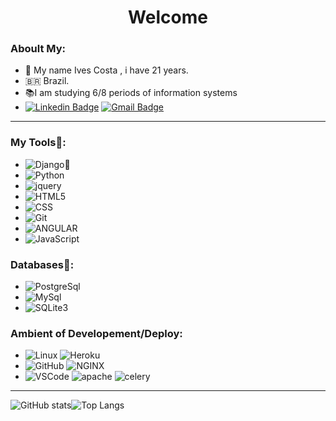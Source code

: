 <h1 align="center"> 
	Welcome
</h1>

### Aboult My: 
- 👋 My name Ives Costa , i have 21 years.
- 🇧🇷  Brazil.
- 📚I am studying 6/8 periods of information systems 
- [![Linkedin Badge](https://img.shields.io/badge/-LinkedIn-blue?style=flat-square&logo=Linkedin&logoColor=white&link=https://www.linkedin.com/in/ives-costa-082274183/)](https://www.linkedin.com/in/ives-costa-082274183/)
 [![Gmail Badge](https://img.shields.io/badge/ivescosta@cerberussistem.com.br-00000?style=flat-square&logo=Hotmail&logoColor=white&link=mailto:ivescosta@cerberussistem.com.br)](mailto:ivescosta@cerberussistem.com.br)

<hr>

### My Tools🔧:

- ![Django](https://img.shields.io/badge/-Django-092E20?&logo=Django&logoColor=FFFFFF)💖
- ![Python](https://img.shields.io/badge/-Python-3776AB?&logo=Python&logoColor=f5dc3b)
- ![jquery](https://img.shields.io/badge/-Jquery/Ajax-3333ff?&logo=Jquery&logoColor=fffffff)
- ![HTML5](https://img.shields.io/badge/-HTML5-E34F26?&logo=HTML5&logoColor=FFFFFF) 
- ![CSS](https://img.shields.io/badge/-CSS-0000ff?&logo=css3&logoColor=ffffff) 
- ![Git](https://img.shields.io/badge/-Git-fffffc?&logo=git&logoColor=fd003b) 
- ![ANGULAR](https://img.shields.io/badge/-Angular-ff0066?&logo=Angular&logoColor=FFFFFF) 
- ![JavaScript](https://img.shields.io/badge/-javascript-000001?&logo=JavaScript&logoColor=ffff00) 

</hr>

### Databases💽:
- ![PostgreSql](https://img.shields.io/badge/-PostgreSql-336791?&logo=postgresql&logoColor=FFFFFF) 
- ![MySql](https://img.shields.io/badge/-MySql-003B57?&logo=MySQL&logoColor=FFFFFF) 
- ![SQLite3](https://img.shields.io/badge/-SQLite-4479A1?&logo=sqlite&logoColor=FFFFFF)

### Ambient of Developement/Deploy:
- ![Linux](https://img.shields.io/badge/-Linux-FCC624?&logo=Linux&logoColor=FFFFFF) ![Heroku](https://img.shields.io/badge/-Heroku-cc00cc?&logo=heroku&logoColor=FFFFFF) 
- ![GitHub](https://img.shields.io/badge/-GitHub-181717?&logo=GitHub&logoColor=FFFFFF) ![NGINX](https://img.shields.io/badge/-NGINX-ffffff?&logo=nginx&logoColor=00ff00)
- ![VSCode](https://img.shields.io/badge/-VSCode-007ACC?&logo=Visual%20Studio%20Code&logoColor=FFFFFF) ![apache](https://img.shields.io/badge/-apache2-ffffff?&logo=apache&logoColor=660033)
![celery](https://img.shields.io/badge/-celery-99ff99?&logo=celery&logoColor=fffffff)

<hr>


![GitHub stats](https://github-readme-stats.vercel.app/api?username=IvesCostaBr&show_icons=true&theme=tokyonight)![Top Langs](https://github-readme-stats.vercel.app/api/top-langs/?username=IvesCostaBr&theme=tokyonight)


 

